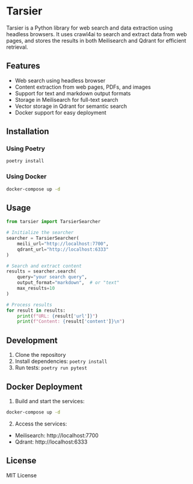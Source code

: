 # Tarsier

Tarsier is a Python library for web search and data extraction using headless browsers. It uses crawl4ai to search and extract data from web pages, and stores the results in both Meilisearch and Qdrant for efficient retrieval.

## Features

- Web search using headless browser
- Content extraction from web pages, PDFs, and images
- Support for text and markdown output formats
- Storage in Meilisearch for full-text search
- Vector storage in Qdrant for semantic search
- Docker support for easy deployment

## Installation

### Using Poetry

```bash
poetry install
```

### Using Docker

```bash
docker-compose up -d
```

## Usage

```python
from tarsier import TarsierSearcher

# Initialize the searcher
searcher = TarsierSearcher(
    meili_url="http://localhost:7700",
    qdrant_url="http://localhost:6333"
)

# Search and extract content
results = searcher.search(
    query="your search query",
    output_format="markdown",  # or "text"
    max_results=10
)

# Process results
for result in results:
    print(f"URL: {result['url']}")
    print(f"Content: {result['content']}\n")
```

## Development

1. Clone the repository
2. Install dependencies: `poetry install`
3. Run tests: `poetry run pytest`

## Docker Deployment

1. Build and start the services:
```bash
docker-compose up -d
```

2. Access the services:
- Meilisearch: http://localhost:7700
- Qdrant: http://localhost:6333

## License

MIT License
